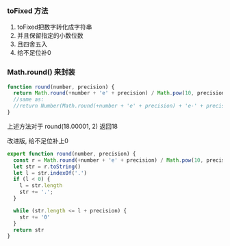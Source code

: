 ### toFixed 方法
1. toFixed把数字转化成字符串
2. 并且保留指定的小数位数
3. 且四舍五入
4. 给不足位补0

### Math.round() 来封装

```javascript
function round(number, precision) {
  return Math.round(+number + 'e' + precision) / Math.pow(10, precision);
  //same as:
  //return Number(Math.round(+number + 'e' + precision) + 'e-' + precision);
}
```
上述方法对于 round(18.00001, 2) 返回18

改进版, 给不足位补上0

```javascript
export function round(number, precision) {
  const r = Math.round(+number + 'e' + precision) / Math.pow(10, precision);
  let str = r.toString()
  let l = str.indexOf('.')
  if (l < 0) {
    l = str.length
    str += '.';
  }

  while (str.length <= l + precision) {
    str += '0'
  }
  return str
}
```